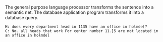 The general purpose language processor transforms the sentence into a semantic net. The database application program transforms it into a database query.

~~~
H: does every department head in 1135 have an office in holmde[?
C: No. all heads that work For center number 11.]5 are not located in an office in holmdel 
~~~
